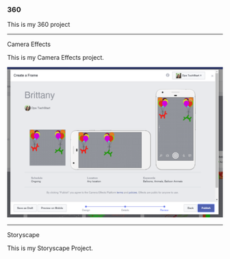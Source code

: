 ### 360

This is my 360 project

<script src="//360.vizor.io/scripts/embed.js" data-vizorurl="https://360.vizor.io/embed/v/qxqr0" ></script>

***

Camera Effects

This is my Camera Effects project.

![Brittany](https://github.com/BrittanyLopez/BrittanyLopez.github.io/blob/master/Brittany.PNG?raw=true "Optional Title")

***

Storyscape

This is my Storyscape Project.

<script src="//360.vizor.io/scripts/embed.js" data-vizorurl="https://patches.vizor.io/embed/lopezbrittany/dogs-and-cats-copy" ></script>

